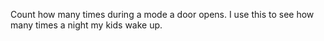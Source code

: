 Count how many times during a mode a door opens. I use this to see how many times a night my kids wake up.
